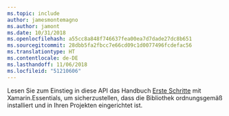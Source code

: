 ```yaml
---
ms.topic: include
author: jamesmontemagno
ms.author: jamont
ms.date: 10/31/2018
ms.openlocfilehash: a55cc8a848f746637fea00ea7d7dade27dc8b651
ms.sourcegitcommit: 28dbb5fa2fbcc7e66cd09c1d0077496fcdefac56
ms.translationtype: HT
ms.contentlocale: de-DE
ms.lasthandoff: 11/06/2018
ms.locfileid: "51210606"
---
```

Lesen Sie zum Einstieg in diese API das Handbuch [Erste Schritte](~/essentials/get-started.md) mit Xamarin.Essentials, um sicherzustellen, dass die Bibliothek ordnungsgemäß installiert und in Ihren Projekten eingerichtet ist.
